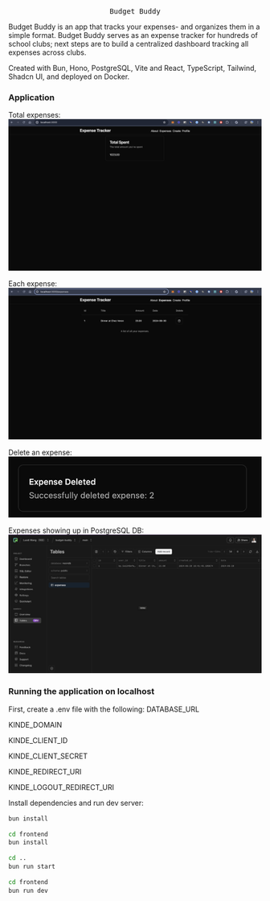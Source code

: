 <div align="center">
<pre>
Budget Buddy
</pre>

</div>
Budget Buddy is an app that tracks your expenses- and organizes them in a simple format. Budget Buddy serves as an expense tracker for hundreds of school clubs; next steps are to build a centralized dashboard tracking all expenses across clubs.

Created with Bun, Hono, PostgreSQL, Vite and React, TypeScript, Tailwind, Shadcn UI, and deployed on Docker.

### Application 
Total expenses:
![delete](assets/total.png)

Each expense:
![each](assets/individual.png)

Delete an expense:
![delete](assets/delete.png)

Expenses showing up in PostgreSQL DB:
![db](assets/post.png)

### Running the application on localhost

First, create a .env file with the following: 
DATABASE_URL 

KINDE_DOMAIN

KINDE_CLIENT_ID

KINDE_CLIENT_SECRET

KINDE_REDIRECT_URI

KINDE_LOGOUT_REDIRECT_URI

Install dependencies and run dev server:
```bash
bun install
```

```bash
cd frontend
bun install
```

```bash
cd ..
bun run start
```

```bash
cd frontend
bun run dev
```
